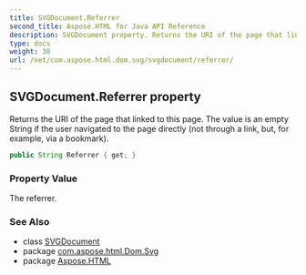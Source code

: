```yaml
---
title: SVGDocument.Referrer
second_title: Aspose.HTML for Java API Reference
description: SVGDocument property. Returns the URI of the page that linked to this page. The value is an empty String if the user navigated to the page directly not through a link but for example via a bookmark
type: docs
weight: 30
url: /net/com.aspose.html.dom.svg/svgdocument/referrer/
---
```

## SVGDocument.Referrer property

Returns the URI of the page that linked to this page. The value is an empty String if the user navigated to the page directly (not through a link, but, for example, via a bookmark).

```java
public String Referrer { get; }
```

### Property Value

The referrer.

### See Also

* class [SVGDocument](../)
* package [com.aspose.html.Dom.Svg](../../svgdocument/)
* package [Aspose.HTML](../../../)
